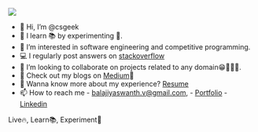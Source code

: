 ![](https://komarev.com/ghpvc/?username=Yaswanth820&color=blueviolet&style=flat-square)

- 👋 Hi, I’m @csgeek
- 👀 I learn 📚 by experimenting 🚀.
- 🌱 I’m interested in software engineering and competitive programming.
- 💻 I regularly post answers on [stackoverflow](https://stackoverflow.com/users/12291279/csgeek)
- 💞️ I’m looking to collaborate on projects related to any domain😁🤹🏻‍♀️.
- 📝 Check out my blogs on [Medium](https://medium.com/@balajiyaswanth.v)🤗
- 💼 Wanna know more about my experience? [Resume](https://drive.google.com/drive/folders/1N_cRa01DbAr25eBvJfM-wlky_W-Cx0Yh)
- 📫 How to reach me - balajiyaswanth.v@gmail.com, - [Portfolio](https://csgeeek.github.io/) - [Linkedin](https://in.linkedin.com/in/balaji-yaswanth)

Live🔥, Learn📚, Experiment🧪
<!---
Yaswanth820/Yaswanth820 is a ✨ special ✨ repository because its `README.md` (this file) appears on your GitHub profile.
You can click the Preview link to take a look at your changes.
--->
